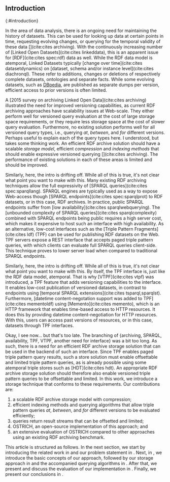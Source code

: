 ## Introduction
{:#introduction}

In the area of data analysis,
there is an ongoing need for maintaining the history of datasets.
This can be used for looking up data at certain points in time,
requesting evolving changes,
or querying for the temporal validity of these data [](cite:cites archiving).
With the continuously increasing number of [Linked Open Datasets](cite:cites linkeddata),
this is an apparent issue for [RDF](cite:cites spec:rdf) data as well.
While the RDF data model is atemporal, Linked Datasets typically [change over time](cite:cites datasetdynamics) on
[dataset, schema and/or instance level](cite:cites diachronql). These refer to additions,
changes or deletions of respectively complete datasets, ontologies and separate facts.
While some evolving datasets, such as [DBpedia](dbpedia),
are published as separate dumps per version,
efficient access to prior versions is often limited.

A [2015 survey on archiving Linked Open Data](cite:cites archiving) illustrated the need for improved versioning capabilities,
as current RDF archiving approaches have scalability issues at Web-scale.
They either perform well for versioned query evaluation at the cost of large storage space requirements,
or they require less storage space at the cost of slower query evaluation.
Furthermore, no existing solution performs well for all versioned query types, i.e., querying *at*, *between*, and *for* different versions.
<span class="comment" data-author="RV">Perhaps useful to explain each of the query types here. I understood, but takes some thinking work.</span>
An efficient RDF archive solution should have a scalable *storage model*,
efficient *compression* and *indexing methods* that should enable expressive versioned querying [](cite:cites archiving).
The performance of existing solutions in each of these areas is limited and should be improved.

<span class="comment" data-author="RV">Similarly, here, the intro is drifting off. While all of this is true, it's not clear what point you want to make with this.</span>
Many existing RDF archiving techniques allow the full expressivity of [SPARQL queries](cite:cites spec:sparqllang).
SPARQL engines are typically used as a way to expose Web-access though [SPARQL endpoints](cite:cites spec:sparqlprot)
to RDF datasets, or in this case, RDF archives.
In practice, public SPARQL endpoints suffer from [low availability](cite:cites sparqlwebquerying).
The [unbounded complexity of SPARQL queries](cite:cites sparqlcomplexity) combined
with SPARQL endpoints being public requires a high server cost,
which makes it expensive to host such an interface with high availability.
As an alternative, low-cost interfaces such as the [Triple Pattern Fragments](cite:cites ldf) (TPF) can be used for publishing RDF datasets on the Web.
TPF servers expose a REST interface that accepts paged triple pattern queries,
with which clients can evaluate full SPARQL queries client-side.
This technique proves to lower server load when compared to traditional SPARQL endpoints.

<span class="comment" data-author="RV">Similarly, here, the intro is drifting off. While all of this is true, it's not clear what point you want to make with this.</span>
By itself, the TPF interface is, just like the RDF data model, atemporal.
That is why [VTPF](cite:cites vtpf) was introduced, a TPF feature that adds versioning capabilities to the interface.
It enables low-cost publication of versioned datasets, in contrast to endpoints using [temporal SPARQL extensions](cite:cites tsparql,sparqlst).
Furthermore, [datetime content-negotation support was added to TPF](cite:cites mementoldf) using [Memento](cite:cites memento),
which is an HTTP framework that enables time-based access to HTTP resources.
It does this by providing datetime content-negotiation for HTTP resources.
With this, users can access past versions of resources, or in this case, datasets through TPF interfaces.

<span class="comment" data-author="RV">Okay, I see now… but that's too late. The branching of {archiving, SPARQL, availability, TPF, VTPF, another need for interface} was a bit too long.</span>
As such, there is a need for an efficient RDF archive storage solution that can be used in the backend of such an interface.
Since TPF enables paged triple pattern query results, such a store solution must enable offsettable and limited triple pattern queries,
as is already possible using some atemporal triple stores such as [HDT](cite:cites hdt).
An appropriate RDF archive storage solution should therefore also enable versioned triple pattern queries to be offsettable and limited.
In this work, we introduce a storage technique that conforms to these requirements.
Our contributions are:

1. a scalable RDF archive storage model with compression;
2. efficient indexing methods and querying algorithms that allow triple pattern queries *at*, *between*, and *for* different versions to be evaluated efficiently;
3. queries return result streams that can be offsetted and limited;
4. OSTRICH, an open-source implementation of this approach; and
5. an extensive evaluation of OSTRICH compared to other approaches using an existing RDF archiving benchmark.

This article is structured as follows.
In the next section, we start by introducing the related work in [](#related-work) and our problem statement in [](#problem-statement).
Next, in [](#fundamentals), we introduce the basic concepts of our approach,
followed by our storage approach in [](#storage) and the accompanied querying algorithms in [](#querying).
After that, we present and discuss the evaluation of our implementation in [](#evaluation).
Finally, we present our conclusions in [](#conclusions).
